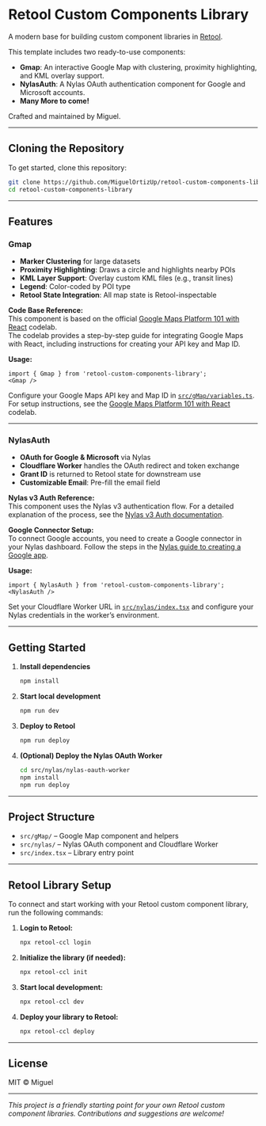 # Retool Custom Components Library

A modern base for building custom component libraries in [Retool](https://www.retool.com).

This template includes two ready-to-use components:
- **Gmap**: An interactive Google Map with clustering, proximity highlighting, and KML overlay support.
- **NylasAuth**: A Nylas OAuth authentication component for Google and Microsoft accounts.
- **Many More to come!**

Crafted and maintained by Miguel.

---

## Cloning the Repository

To get started, clone this repository:

```sh
git clone https://github.com/MiguelOrtizUp/retool-custom-components-library.git
cd retool-custom-components-library
```

---

## Features

### Gmap

- **Marker Clustering** for large datasets
- **Proximity Highlighting**: Draws a circle and highlights nearby POIs
- **KML Layer Support**: Overlay custom KML files (e.g., transit lines)
- **Legend**: Color-coded by POI type
- **Retool State Integration**: All map state is Retool-inspectable

**Code Base Reference:**  
This component is based on the official [Google Maps Platform 101 with React](https://developers.google.com/codelabs/maps-platform/maps-platform-101-react-js#1) codelab.  
The codelab provides a step-by-step guide for integrating Google Maps with React, including instructions for creating your API key and Map ID.

**Usage:**
```tsx
import { Gmap } from 'retool-custom-components-library';
<Gmap />
```
Configure your Google Maps API key and Map ID in [`src/gMap/variables.ts`](src/gMap/variables.ts).  
For setup instructions, see the [Google Maps Platform 101 with React](https://developers.google.com/codelabs/maps-platform/maps-platform-101-react-js#1) codelab.

---

### NylasAuth

- **OAuth for Google & Microsoft** via Nylas
- **Cloudflare Worker** handles the OAuth redirect and token exchange
- **Grant ID** is returned to Retool state for downstream use
- **Customizable Email**: Pre-fill the email field

**Nylas v3 Auth Reference:**  
This component uses the Nylas v3 authentication flow. For a detailed explanation of the process, see the [Nylas v3 Auth documentation](https://developer.nylas.com/docs/v3/auth/).

**Google Connector Setup:**  
To connect Google accounts, you need to create a Google connector in your Nylas dashboard. Follow the steps in the [Nylas guide to creating a Google app](https://developer.nylas.com/docs/dev-guide/provider-guides/google/create-google-app/).

**Usage:**
```tsx
import { NylasAuth } from 'retool-custom-components-library';
<NylasAuth />
```
Set your Cloudflare Worker URL in [`src/nylas/index.tsx`](src/nylas/index.tsx) and configure your Nylas credentials in the worker’s environment.

---

## Getting Started

1. **Install dependencies**
   ```sh
   npm install
   ```

2. **Start local development**
   ```sh
   npm run dev
   ```

3. **Deploy to Retool**
   ```sh
   npm run deploy
   ```

4. **(Optional) Deploy the Nylas OAuth Worker**
   ```sh
   cd src/nylas/nylas-oauth-worker
   npm install
   npm run deploy
   ```

---

## Project Structure

- `src/gMap/` – Google Map component and helpers
- `src/nylas/` – Nylas OAuth component and Cloudflare Worker
- `src/index.tsx` – Library entry point

---

## Retool Library Setup

To connect and start working with your Retool custom component library, run the following commands:

1. **Login to Retool:**
   ```sh
   npx retool-ccl login
   ```

2. **Initialize the library (if needed):**
   ```sh
   npx retool-ccl init
   ```

3. **Start local development:**
   ```sh
   npx retool-ccl dev
   ```

4. **Deploy your library to Retool:**
   ```sh
   npx retool-ccl deploy
   ```

---

## License

MIT © Miguel

---

_This project is a friendly starting point for your own Retool custom component libraries. Contributions and suggestions are welcome!_
